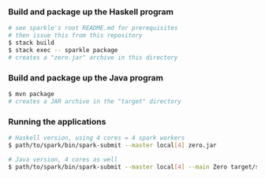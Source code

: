 ### Build and package up the Haskell program

``` sh
# see sparkle's root README.md for prerequisites
# then issue this from this repository
$ stack build
$ stack exec -- sparkle package
# creates a "zero.jar" archive in this directory
```

### Build and package up the Java program

``` sh
$ mvn package
# creates a JAR archive in the "target" directory
```

### Running the applications

``` sh
# Haskell version, using 4 cores = 4 spark workers
$ path/to/spark/bin/spark-submit --master local[4] zero.jar

# Java version, 4 cores as well
$ path/to/spark/bin/spark-submit --master local[4] --main Zero target/simple-project-1.0.jar
```
